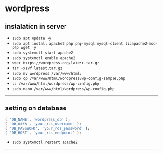 # wordpress
## instalation in server
- ```sudo apt update -y```
- ```sudo apt install apache2 php php-mysql mysql-client libapache2-mod-php wget -y```
- ```sudo systemctl start apache2```
- ```sudo systemctl enable apache2```
- ```wget https://wordpress.org/latest.tar.gz```
- ```tar -xzvf latest.tar.gz```
- ```sudo mv wordpress /var/www/html/```
- ```sudo cp /var/www/html/wordpress/wp-config-sample.php```
- ```cd /var/www/html/wordpress/wp-config.php```
- ```sudo nano /var/www/html/wordpress/wp-config.php```
---
## setting on database
```sql
( 'DB_NAME', 'wordpress_db' );
( 'DB_USER', 'your_rds_username' );
( 'DB_PASSWORD', 'your_rds_password' );
( 'DB_HOST', 'your_rds_endpoint' ); 
```
- ```sudo systemctl restart apache2```
---
